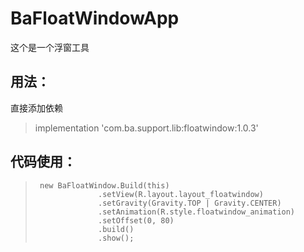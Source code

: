 # BaFloatWindowApp
这个是一个浮窗工具
## 用法：

直接添加依赖
> implementation 'com.ba.support.lib:floatwindow:1.0.3'

## 代码使用：
>      new BaFloatWindow.Build(this)
>                   .setView(R.layout.layout_floatwindow)
>                   .setGravity(Gravity.TOP | Gravity.CENTER)
>                   .setAnimation(R.style.floatwindow_animation)
>                   .setOffset(0, 80)
>                   .build()
>                   .show();
